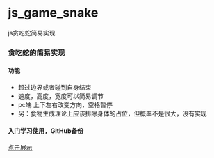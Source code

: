 # js_game_snake
js贪吃蛇简易实现

### 贪吃蛇的简易实现
#### 功能
- 超过边界或者碰到自身结束
- 速度，高度，宽度可以简易调节
- pc端 上下左右改变方向，空格暂停
- 另：食物生成理论上应该排除身体的占位，但概率不是很大，没有实现
#### 入门学习使用，GitHub备份

[点击展示](https://lgf133214.github.io/js_game_snake/%E8%B4%AA%E5%90%83%E8%9B%87/ "github.io")
